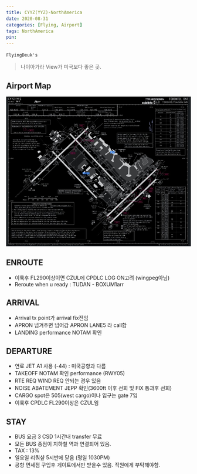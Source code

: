 ```yaml
---
title: CYYZ(YYZ)-NorthAmerica
date: 2020-08-31
categories: [Flying, Airport]
tags: NorthAmerica
pin:
---
```

`FlyingDeuk's`
>나이아가라 View가 미국보다 좋은 곳. 


## Airport Map
![yyz](/img/flying/airport/yyz_ap.jpg)


## ENROUTE
- 이륙후 FL290이상이면 CZUL에 CPDLC LOG ON고려 (wingpeg아님)
- Reroute when u ready : TUDAN - BOXUM1arr

## ARRIVAL
- Arrival tx point가 arrival fix전임
- APRON 넘겨주면 넘어감 APRON LANE5 라 call함
- LANDING performance NOTAM 확인

## DEPARTURE
- 연료 JET A1 사용 (-44) : 미국공항과 다름
- TAKEOFF NOTAM 확인 performance (RWY05)
- RTE REQ WIND REQ 안되는 경우 있음
- NOISE ABATEMENT JEPP 확인(3600ft 이후 선회 및 FIX 통과후 선회)
- CARGO spot은 505(west cargo)이나 입구는 gate 7임
- 이륙후 CPDLC FL290이상은 CZUL임

## STAY
- BUS 요금 3 CSD 1시간내 transfer 무료
- 모든 BUS 종점이 지하철 역과 연결되어 있음.
- TAX : 13%
- 일요일 리쿼샾 5시반에 닫음 (평일 1030PM)
- 공항 면세점 구입후 게이트에서만 받을수 있음. 직원에게 부탁해야함.
